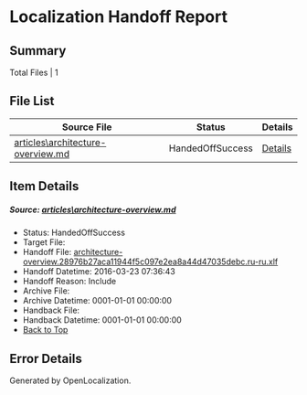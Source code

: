 # <a name='report-top'></a> Localization Handoff Report

## Summary
 Total Files | 1

## File List
 Source File | Status | Details 
 ----------- | ------ | ------- 
 [articles\architecture-overview.md](https://github.com/OpenLocalizationTest/azuretest/blob/98682a0468ca414a1ef12ceec2e30987325ed334/articles/architecture-overview.md) | HandedOffSuccess | [Details](#ef9dd65df941b9a7dc785eec68098ba6987064286178)

## Item Details
##### <a name='ef9dd65df941b9a7dc785eec68098ba6987064286178'></a> Source: [articles\architecture-overview.md](https://github.com/OpenLocalizationTest/azuretest/blob/98682a0468ca414a1ef12ceec2e30987325ed334/articles/architecture-overview.md)
* Status: HandedOffSuccess
* Target File: 
* Handoff File: [architecture-overview.28976b27aca11944f5c097e2ea8a44d47035debc.ru-ru.xlf](https://github.com/OpenLocalizationTest/azuretest.handoff/blob/1580e53ba3fb1e40ea3ca0e932609d786a090e2f/ol-handoff/OpenLocalizationTestOrg/azure-content-ruru-test/master/ht/architecture-overview.28976b27aca11944f5c097e2ea8a44d47035debc.ru-ru.xlf)
* Handoff Datetime: 2016-03-23 07:36:43
* Handoff Reason: Include
* Archive File: 
* Archive Datetime: 0001-01-01 00:00:00
* Handback File: 
* Handback Datetime: 0001-01-01 00:00:00
* [Back to Top](#report-top)


## Error Details

Generated by OpenLocalization.
